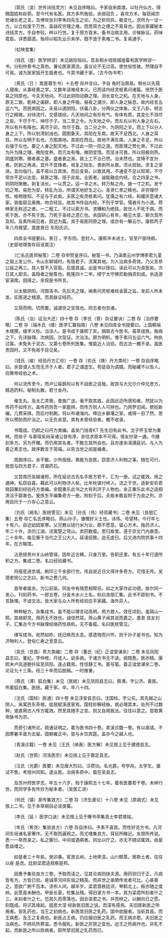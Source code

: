 <!-- { "loadSidebar": true } -->
　　〔郭氏（浚）世传诗括灵方〕未见自序略曰。予家自宋南渡。以牡丹仙方。得赐国姓称赵郭。至今代有名医。其方多所施验。余弱冠负 。喜攻方术。每窃闻宗党诸长老之言。及博攻张刘李朱四先生之论。为之析同异。极变化。求所为一证一方。以立权度于万世。盖益叹穷理之难。而思简方之便之不易易也。因出家藏秘本诗括灵方。手自参较。梓以行世。复于原方首末。备书治病主用。诊候脉证。药味君臣。详悉靡遗。殆将以昭先业示来学。既不诡于素难二书。复易通乎。

　　（虹映堂集）

　　〔钱氏（煌）医学辨谬〕未见姚际恒曰。吾友桐乡钱晓城煌着有医学辨谬一书。分别仲景书之真伪。兼论医家源流。虽议论不无过高。使世俗惊骇。然理自不可易。诚为医家独开生面者也。今其书藏于家。（古今伪书考）

　　〔景氏（日 ）嵩崖尊生书〕十五卷 存弁言曰。予自 角时治周易。稍长以先孺人寝疾。从事岐黄之学。又数年读难经本义。已而读内经灵枢素问诸篇。恍然于医易之同原也。今夫天地间。不过此阴阳动静之理。消长变化之机。在天地与人身。原无二致。乾坤之阖辟。即人身之呼吸。昼夜之潮汐。即人身之脉息。故内经言五运六气。而民病因之。夫易以道阴阳。伏羲八卦。分两仪之体象。文王八卦。明五行之精微。对待流行。交感错综。凡天地间之有形有气。有体有质。其变化不测尽之矣。干尽于午。坤尽于子。当二至之令。为天地之中。而左右以判人身之左右。所以有升有降也。离尽于卯。坎尽于酉。当二分之中，为阴阳之半。而上下以分人身之上下。所以别清别浊也。圆图象天。其阳在东南。故天不足西北。人身之耳目。所以左明于右也。方图类地。其刚在西北。故地不满东南。人身之手足。所以右强于左也。要之人身之配天地。不过此一阴一阳之道。而医理之赞化育。不过此为升为降之理。微阳宜养。而亢龙有悔。微阴宜惜。而坚冰可畏。所以阳极则热。阴盛则寒。微者甚之基。盛者衰之渐。故上工不治已然。治未然也。宜降不宜升者。防剥之再进。宜升不宜降者。培复之始生。畏剥所从衰。须从观始。求复之渐进。宜向临行。盖不易以立其体。而后变易。以致其用。不通变不足以知常。不守常亦不足以达变。易医之理。括于此矣。业医者。诚能融会内经。合之四圣之书。则阴阳聚散。剥复消长。一以贯之。运一寻之木。转万斛之舟。拨一寸之机。发千钧之弩。易危为安。转乱为治。所谓天地好生之心。圣贤仁孝之精也。非穷理尽性。格物致知。不足与于此矣。夫医之有灵枢素问。犹儒之有六经。和缓庆意诸大家。皆能窥见奥微。吻合经旨。故其书传自内经。不列于学官。懦者斥为小道。荐绅家无称述之者。一二粗工。不过以索方书。求糟粕为绝技。故世人不死于病。而死于医。亦不死于医。乃死于圣经之遗亡也。余固研心有年。略见大意。聊次其所及知。及素所闻见者。叙述为篇。其于易医同原之理。或亦有一解云尔。康熙丙子年八月既望。嵩崖景日 东阳氏识。

　　四库全书提要曰。景日 。字东阳。登封人。康熙辛未进士。官至户部侍郎。（史部地理类存目说嵩注）

　　〔亡名氏医师秘笈〕二卷 存申赞皇序曰。秘笈一书。乃滇南云州学博李君九茎之祖上发公作。令山东聊城时。有隐君子。流寓其地。为人治病多奇效。乃父言恭公延之再三。其人誓不入官衙。后感其诚。出是书以授曰。读此可以为良医矣。次日其人即去。盖隐者之秘笈也。乾隆四十二年。顺宁太守佛尼勒捐资刻成。余适游宦滇南。因得之。余观是书所言。

　　以太极阴阳。河图洛书。先后天之理。阐素问灵枢难经金匮之旨。发前人所未发。实医道之根源。而其脉证经药。

　　又简而明。切而要。诚渡世之宝筏也。同志者勿忽诸。

　　〔陈氏（治）证治大还〕四十卷 存〔李氏（菩）杂证要诀〕二卷 存〔治痧要略〕二卷 存〔端木氏（缙）医学汇纂指南〕八卷 未见四库全书提要曰。上国朝端木缙撰。缙字义标。当涂人。是书成于康熙丁亥。摘取古今医书。荟萃成帙。每病之下。先详脉理。次病因。次现证。次治法。颇为明析。惟于素问五运六气。拘执过甚。未免失于泥古。又第七卷所列医集。惟载近人治验。而古法一概不录。虽医贵因时。又不免局于目见矣。

　　〔钱氏（峻）经验丹方汇纶〕一卷 存〔俞氏（焕）丹方类纶〕一卷 存自序略曰。余尝谓人生而无济于人者。君子之谓虚生。苟徒自为调摄。而秘藏不以告人。则黄帝岐伯之术。

　　何以流传至今。而卢公扁鹊何以有不自医之说哉。故尝与大兄尔介仲兄彦方。精选药料。秘制丸散。若寸金丹。

　　催生丸。及太乙灵膏。普施广送。毫不取其直。此固远迩所感知者。然犹以为传药不如传方。盖传药则吾一家能辨。而传方则人人可辨也。乃网罗旧闻。摭拾新编。几费采择。而后付剞劂。将以布诸海内。俾远乡僻壤之家。咸得一目了然。思所以预防而疗治之。以无负余意。其有未曾经验者。概不收录。

　　书既成。仍颜之曰丹方类编。盖吴门钱青KT 先生旧有此书。沈子怀玉曾为重梓。而徐子 与慕琛吴尚采诸公皆有序。余往求原本不可得。倩友抄录一通。今踵刻多方。另为开雕。而仍用其名者。不敢忘其所自也。且亦遂余凛遵庭训。与人为善之素志也。故序数言于简端。以告当世之阅是编者。

　　周朗序曰。余不敏。少所指授。弗能为良医。窃意济人利物之事。随在可行。居尝与四方君子。咨诹药石。

　　又尝周历吴越诸邦。所在延访古先名手医方若干。汇为一册。试之辄效。用之通神。私窃自喜。藉此可以利物济人矣。比年秋谋付梓人。流之于世。适新安俞君晓园重刻经验丹方类编。余既重乐此书之大有利济于人物也。余正重乐此书之适相浃洽于鄙衷也。爰拣生平编集奇方一册。附刻于后。夫故未敢妄附于为良之列。亦用自托于一介存心之意云。

　　〔刘氏（阙名）医统管见〕未见〔孙氏（伟）经验藏书〕二卷 未见〔良朋汇集〕五卷 存亡名氏序略曰。燕山孙子。慷慨好义士也。讳伟。号望林。今行年七十有六。自述幼因家寒。父兄教以钱行米为业。颇不愿意。留心方术。施药济人。年二十许。涉历江湖。流寓楚之常山。卖药数载。思归故里。遂于崇文门内悬壶。二十余年。每见重于当代之王公大人。延请招致。迨无虚日。后又进内院供事十四年。在方略馆。

　　沾恩授贵州关山岭管驿。因年近古稀。只身万里。告职还里。有五十年行道所积之方。集成二卷。名曰经验藏书。

　　将版驼进京城。刷印三千余部行世。伟自说近日又得许多奇方。可惜无传。吴德老悯公之志曰。新书之费几何。

　　首举者属余。为公前驱。同友中有情愿相帮任。如之大家作此功德。故尔同一发心。刊刻药书，一部五卷。分金木水火土名。标曰良朋汇集。此书不踪别书。不言脉理。不谙文法。皆大家与众人所有经验应手家藏。海外异人。

　　种种秘方。杂集成书。虽不能以理言动高明。用方救人。效在顷刻。虽隔山一照。其病即灵。用药无不效也。诚信然耳。燕山黄子闻其说而嘉之。愚昔 良友刘子。汇集古今方书脉理经络药性病机。无不备载。名曰医统管见。

　　缮写成书。宛然如昨。抚旧帙而太息。感遗物而兴怀。则于孙子是书也。知为济物利人。登俗仁寿之至意云。

　　〔吴氏（世昌）奇方类编〕二卷 存〔董氏（纪）正谊堂课余〕二卷 未见凤阳县志曰。董纪。字仲修。丹徒人。幼多病。于诸方书无不读。病既愈。医亦精。康熙末卢凤道鲍钤延至凤阳。遂占籍焉。性恬静工书。善写菊。着正谊堂课余二卷。论证九十三条。经三十年而后脱稿。一时推重。

　　〔蔡氏（溥）狐白集〕未见〔医统〕未见凤阳县志曰。蔡溥。字公济。善医。所着狐白集。医统。藏于家。卒。年八十四。

　　〔沈氏（国柱）医通〕四十卷 未见淳安县志曰。沈国柱。字公任。其先越之山阴人。来寓邑东茶坡。徙居赋溪遂家焉。国柱妙解经脉。病必理其本。处剂不过数种。或直用古人传方辄效。然至其随手之变。则又自用我法。往往以意之。尝取黄帝脉书为宗。

　　而旁引诸所论。疏通证明之。着为医书四十卷。青溪诊籍一卷。有以病请。不因寒暑丰啬为去留。国朝雍正中。尝与乡饮宾筵。盖亦今之越人也。

　　〔青溪诊籍〕一卷 未见〔王氏（纳表）医方解〕未见按上见于建德县志。

　　〔赵氏（世熙）河洛医宗〕未见按上见于嘉定县志。

　　〔汪氏（光爵）医要〕未见唐大烈曰。汪缵功。名光爵。号学舟。太学生。屡试不售。考授州同知。遂业医。治病多奇中。载在吴县志。

　　及苏州府医学志。年五十六岁。殁于康熙五十七年。着有医要若干卷。未梓行世。而同学多有传抄为秘本者。（吴医汇讲）

　　〔何氏（镇）家传集效方〕二卷 存〔济生邃论〕十八卷 未见〔原病式〕未见按上二书。见于本草纲目必读类纂。

　　〔李氏（延 ）医学口诀〕未见按上见于曝书亭集高士李君塔铭。

　　〔年氏（希尧）集验良方〕六卷 存自序曰。予素不喜医。而性好览方书。凡河间东垣诸名家著作。无不取而遍观之。而尤嗜集良方。耳目所睹记。友朋所传说。悉一一举而录之。私之箧衍。中间或遇病者。则出以疗之。亦无不随试辄效。由是愈益嗜之。

　　如是者三十年矣。癸卯春。宦游五岭。土地卑湿。山川郁蒸。居斯土者。往往以疾 是虑。廷尉梁君适观察是邦。

　　因惠予集验良方三卷。予取而读之。见其论病则抉夫源。用药则归于正。凡病皆有方。方皆已验。是诚萃河间东垣之精英。而非世之承陋传讹者可比。心甚善之。意欲广刷千百本。流布人间。越半岁。梁君晋秩廷评。琴鹤北上。板亦随之度岭。此愿竟未酬也。甲辰长夏。检集丛残。得旧录方书一本。其为梁君所刻者什之三。未刻者什之七。恐其久而零落也。因合梁君之书。并而梓之。以酬向日之愿。刻既成。将识其缘起。因思大涅 经新医旧医之说。而深有感焉。夫旧医新医之所用者。皆乳药也，当王之初病也。新医禁旧医之乳药。国中欲服者。当斩其首。而王病愈。及王之复病也。新医占王病。仍应服旧医之乳药。而王病亦愈。夫旧医之治病也。不辨风热寒温。悉令服乳。新医之厉禁之宜也。迨王之热病作也。非乳不起。而新医之所以除病者。即所禁旧医之乳药而已。

